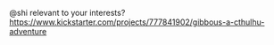 @shi relevant to your interests? https://www.kickstarter.com/projects/777841902/gibbous-a-cthulhu-adventure